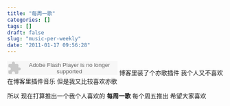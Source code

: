 ```yaml
---
title: "每周一歌"
categories: []
tags: []
draft: false
slug: "music-per-weekly"
date: "2011-01-17 09:56:28"
---
```


<embed src="http://www.xiami.com/widget/0_2072395/singlePlayer.swf" type="application/x-shockwave-flash" width="257" height="33" wmode="transparent"></embed>
博客里装了个亦歌插件
我个人又不喜欢在博客里插件音乐
但是我又比较喜欢亦歌

所以
现在打算推出一个我个人喜欢的 <strong>每周一歌</strong>
每个周五推出
希望大家喜欢
